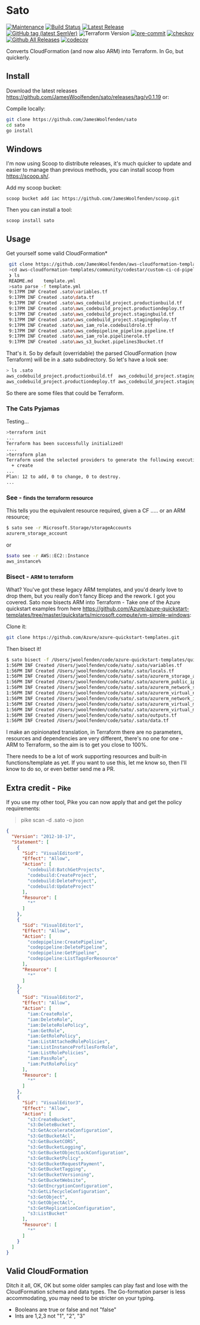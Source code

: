 # Sato

[![Maintenance](https://img.shields.io/badge/Maintained%3F-yes-green.svg)](https://GitHub.com/jameswoolfenden/sato/graphs/commit-activity)
[![Build Status](https://github.com/JamesWoolfenden/sato/workflows/CI/badge.svg?branch=master)](https://github.com/JamesWoolfenden/sato)
[![Latest Release](https://img.shields.io/github/release/JamesWoolfenden/sato.svg)](https://github.com/JamesWoolfenden/sato/releases/latest)
[![GitHub tag (latest SemVer)](https://img.shields.io/github/tag/JamesWoolfenden/sato.svg?label=latest)](https://github.com/JamesWoolfenden/sato/releases/latest)
![Terraform Version](https://img.shields.io/badge/tf-%3E%3D0.14.0-blue.svg)
[![pre-commit](https://img.shields.io/badge/pre--commit-enabled-brightgreen?logo=pre-commit&logoColor=white)](https://github.com/pre-commit/pre-commit)
[![checkov](https://img.shields.io/badge/checkov-verified-brightgreen)](https://www.checkov.io/)
[![Github All Releases](https://img.shields.io/github/downloads/jameswoolfenden/sato/total.svg)](https://github.com/JamesWoolfenden/sato/releases)
[![codecov](https://codecov.io/gh/JamesWoolfenden/sato/graph/badge.svg?token=AT1DREJQPR)](https://codecov.io/gh/JamesWoolfenden/sato)

Converts CloudFormation (and now also ARM) into Terraform. In Go, but quickerly.

## Install

Download the latest releases <https://github.com/JamesWoolfenden/sato/releases/tag/v0.1.19> or:

Compile locally:

```bash
git clone https://github.com/JamesWoolfenden/sato
cd sato
go install
```

## Windows

I'm now using Scoop to distribute releases, it's much quicker to update and easier to manage than previous methods,
you can install scoop from <https://scoop.sh/>.

Add my scoop bucket:

```shell
scoop bucket add iac https://github.com/JamesWoolfenden/scoop.git
```

Then you can install a tool:

```pwsh
scoop install sato
```

## Usage

Get yourself some valid CloudFormation*

```bash
 git clone https://github.com/JamesWoolfenden/aws-cloudformation-templates
 >cd aws-cloudformation-templates/community/codestar/custom-ci-cd-pipeline
 ❯ ls
 README.md    template.yml
 >sato parse -f template.yml
 9:17PM INF Created .sato\variables.tf
 9:17PM INF Created .sato\data.tf
 9:17PM INF Created .sato\aws_codebuild_project.productionbuild.tf
 9:17PM INF Created .sato\aws_codebuild_project.productiondeploy.tf
 9:17PM INF Created .sato\aws_codebuild_project.stagingbuild.tf
 9:17PM INF Created .sato\aws_codebuild_project.stagingdeploy.tf
 9:17PM INF Created .sato\aws_iam_role.codebuildrole.tf
 9:17PM INF Created .sato\aws_codepipeline_pipeline.pipeline.tf
 9:17PM INF Created .sato\aws_iam_role.pipelinerole.tf
 9:17PM INF Created .sato\aws_s3_bucket.pipelines3bucket.tf
```

That's it. So by default (overridable) the parsed CloudFormation (now Terraform) will be in a .sato subdirectory.
So let's have a look see:

```bash
> ls .sato
aws_codebuild_project.productionbuild.tf  aws_codebuild_project.stagingbuild.tf     aws_codepipeline_pipeline.pipeline.tf     aws_iam_role.pipelinerole.tf              variables.tf
aws_codebuild_project.productiondeploy.tf aws_codebuild_project.stagingdeploy.tf    aws_iam_role.codebuildrole.tf             aws_s3_bucket.pipelines3bucket.tf
```

So there are some files that could be Terraform.

### The Cats Pyjamas

Testing...

```bash
>terraform init
...
Terraform has been successfully initialized!
....
>terraform plan
Terraform used the selected providers to generate the following execution plan. Resource actions are indicated with the following symbols:
  + create
...
Plan: 12 to add, 0 to change, 0 to destroy.
...
```

### See - <small>finds the terraform resource</small>

This tells you the equivalent resource required, given a CF ..... or an ARM resource;

```bash
$ sato see -r Microsoft.Storage/storageAccounts
azurerm_storage_account
```

or

```bash
$sato see -r AWS::EC2::Instance
aws_instance%
```

### Bisect - <small>ARM to terraform</small>

What? You've got these legacy ARM templates, and you'd dearly love to drop them, but you really don't fancy Bicep
and the rework.
I got you covered. Sato now bisects ARM into Terraform - Take one of the Azure quickstart examples from here
<https://github.com/Azure/azure-quickstart-templates/tree/master/quickstarts/microsoft.compute/vm-simple-windows>:

Clone it:

```bash
git clone https://github.com/Azure/azure-quickstart-templates.git
```

Then bisect it!

```bash
$ sato bisect -f /Users/jwoolfenden/code/azure-quickstart-templates/quickstarts/microsoft.compute/vm-simple-windows/azuredeploy.json
1:56PM INF Created /Users/jwoolfenden/code/sato/.sato/variables.tf
1:56PM INF Created /Users/jwoolfenden/code/sato/.sato/locals.tf
1:56PM INF Created /Users/jwoolfenden/code/sato/.sato/azurerm_storage_account.sato0.tf
1:56PM INF Created /Users/jwoolfenden/code/sato/.sato/azurerm_public_ip.sato1.tf
1:56PM INF Created /Users/jwoolfenden/code/sato/.sato/azurerm_network_security_group.sato2.tf
1:56PM INF Created /Users/jwoolfenden/code/sato/.sato/azurerm_virtual_network.sato3.tf
1:56PM INF Created /Users/jwoolfenden/code/sato/.sato/azurerm_network_interface.sato4.tf
1:56PM INF Created /Users/jwoolfenden/code/sato/.sato/azurerm_virtual_machine.sato5.tf
1:56PM INF Created /Users/jwoolfenden/code/sato/.sato/azurerm_virtual_machine_extension.sato6.tf
1:56PM INF Created /Users/jwoolfenden/code/sato/.sato/outputs.tf
1:56PM INF Created /Users/jwoolfenden/code/sato/.sato/data.tf
```

I make an opinionated translation, in Terraform there are no parameters, resources and dependencies are very different,
there's no one for one - ARM to Terraform, so the aim is to get you close to 100%.

There needs to be a lot of work supporting resources and built-in functions/template as yet.
If you want to use this, let me know so, then I'll know to do so, or even better send me a PR.

## Extra credit - <small>Pike</small>

If you use my other tool, Pike you can now apply that and get the policy requirements:

>pike scan -d .sato -o json

```json
{
  "Version": "2012-10-17",
  "Statement": [
    {
      "Sid": "VisualEditor0",
      "Effect": "Allow",
      "Action": [
        "codebuild:BatchGetProjects",
        "codebuild:CreateProject",
        "codebuild:DeleteProject",
        "codebuild:UpdateProject"
      ],
      "Resource": [
        "*"
      ]
    },
    {
      "Sid": "VisualEditor1",
      "Effect": "Allow",
      "Action": [
        "codepipeline:CreatePipeline",
        "codepipeline:DeletePipeline",
        "codepipeline:GetPipeline",
        "codepipeline:ListTagsForResource"
      ],
      "Resource": [
        "*"
      ]
    },
    {
      "Sid": "VisualEditor2",
      "Effect": "Allow",
      "Action": [
        "iam:CreateRole",
        "iam:DeleteRole",
        "iam:DeleteRolePolicy",
        "iam:GetRole",
        "iam:GetRolePolicy",
        "iam:ListAttachedRolePolicies",
        "iam:ListInstanceProfilesForRole",
        "iam:ListRolePolicies",
        "iam:PassRole",
        "iam:PutRolePolicy"
      ],
      "Resource": [
        "*"
      ]
    },
    {
      "Sid": "VisualEditor3",
      "Effect": "Allow",
      "Action": [
        "s3:CreateBucket",
        "s3:DeleteBucket",
        "s3:GetAccelerateConfiguration",
        "s3:GetBucketAcl",
        "s3:GetBucketCORS",
        "s3:GetBucketLogging",
        "s3:GetBucketObjectLockConfiguration",
        "s3:GetBucketPolicy",
        "s3:GetBucketRequestPayment",
        "s3:GetBucketTagging",
        "s3:GetBucketVersioning",
        "s3:GetBucketWebsite",
        "s3:GetEncryptionConfiguration",
        "s3:GetLifecycleConfiguration",
        "s3:GetObject",
        "s3:GetObjectAcl",
        "s3:GetReplicationConfiguration",
        "s3:ListBucket"
      ],
      "Resource": [
        "*"
      ]
    }
  ]
}

```

## Valid CloudFormation

Ditch it all, OK, OK but some older samples can play fast and lose with the CloudFormation schema and data types.
The Go-formation parser is less accommodating, you may need to be stricter on your typing.

- Booleans are true or false and not "false"
- Ints are 1,2,3 not "1", "2", "3"

